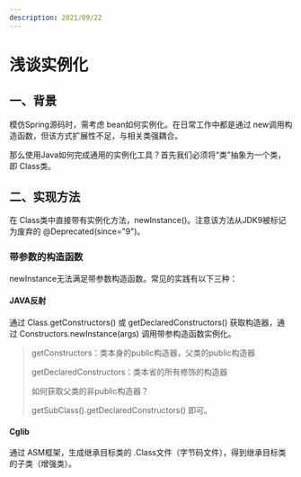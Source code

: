 ```yaml
---
description: 2021/09/22
---
```


# 浅谈实例化

## 一、背景

模仿Spring源码时，需考虑 bean如何实例化。在日常工作中都是通过 new调用构造函数，但该方式扩展性不足，与相关类强耦合。

那么使用Java如何完成通用的实例化工具？首先我们必须将“类”抽象为一个类，即 Class类。

## 二、实现方法

在 Class类中直接带有实例化方法，newInstance\(\)。注意该方法从JDK9被标记为废弃的 @Deprecated\(since="9"\)。

### 带参数的构造函数

newInstance无法满足带参数构造函数。常见的实践有以下三种：

#### JAVA反射

通过 Class.getConstructors\(\) 或 getDeclaredConstructors\(\) 获取构造器，通过 Constructors.newInstance\(args\) 调用带参构造函数实例化。

> getConstructors：类本身的public构造器，父类的public构造器
>
> getDeclaredConstructors：类本省的所有修饰的构造器
>
> 如何获取父类的非public构造器？
>
> getSubClass\(\).getDeclaredConstructors\(\) 即可。

#### Cglib

通过 ASM框架，生成继承目标类的 .Class文件（字节码文件），得到继承目标类的子类（增强类）。









